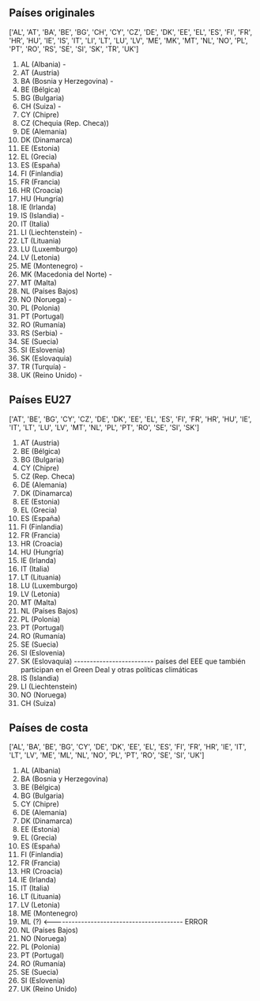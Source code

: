 ## Países originales
['AL', 'AT', 'BA', 'BE', 'BG', 'CH', 'CY', 'CZ', 'DE', 'DK', 'EE', 'EL', 'ES', 'FI', 'FR', 'HR', 'HU', 'IE', 'IS', 'IT', 'LI', 'LT', 'LU', 'LV', 'ME', 'MK', 'MT', 'NL', 'NO', 'PL', 'PT', 'RO', 'RS', 'SE', 'SI', 'SK', 'TR', 'UK']

1. AL (Albania)  -
2. AT (Austria)  
3. BA (Bosnia y Herzegovina)  -
4. BE (Bélgica)  
5. BG (Bulgaria)  
6. CH (Suiza)  -
7. CY (Chipre)  
8. CZ (Chequia (Rep. Checa))  
9. DE (Alemania)  
10. DK (Dinamarca)  
11. EE (Estonia)  
12. EL (Grecia)  
13. ES (España)  
14. FI (Finlandia)  
15. FR (Francia)  
16. HR (Croacia)  
17. HU (Hungría)  
18. IE (Irlanda)  
19. IS (Islandia)  -
20. IT (Italia)  
21. LI (Liechtenstein)  -
22. LT (Lituania)  
23. LU (Luxemburgo)  
24. LV (Letonia)  
25. ME (Montenegro)  -
26. MK (Macedonia del Norte)  -
27. MT (Malta)  
28. NL (Países Bajos)  
29. NO (Noruega)  -
30. PL (Polonia)  
31. PT (Portugal)  
32. RO (Rumanía)  
33. RS (Serbia)  -
34. SE (Suecia)  
35. SI (Eslovenia)  
36. SK (Eslovaquia)  
37. TR (Turquía)  -
38. UK (Reino Unido)  -



## Países EU27
['AT', 'BE', 'BG', 'CY', 'CZ', 'DE', 'DK', 'EE', 'EL', 'ES', 'FI', 'FR', 'HR', 'HU', 'IE', 'IT', 'LT', 'LU', 'LV', 'MT', 'NL', 'PL', 'PT', 'RO', 'SE', 'SI', 'SK']

1. AT (Austria)
2. BE (Bélgica)
3. BG (Bulgaria)
4. CY (Chipre)
5. CZ (Rep. Checa)
6. DE (Alemania)
7. DK (Dinamarca)
8. EE (Estonia)
9. EL (Grecia)
10. ES (España)
11. FI (Finlandia)
12. FR (Francia)
13. HR (Croacia)
14. HU (Hungría)
15. IE (Irlanda)
16. IT (Italia)
17. LT (Lituania)
18. LU (Luxemburgo)
19. LV (Letonia)
20. MT (Malta)
21. NL (Países Bajos)
22. PL (Polonia)
23. PT (Portugal)
24. RO (Rumanía)
25. SE (Suecia)
26. SI (Eslovenia)
27. SK (Eslovaquia)
------------------------- países del EEE que también participan en el Green Deal y otras políticas climáticas
28. IS (Islandia)
29. LI (Liechtenstein)
30. NO (Noruega)
31. CH (Suiza)










## Países de costa
['AL', 'BA', 'BE', 'BG', 'CY', 'DE', 'DK', 'EE', 'EL', 'ES', 'FI', 'FR', 'HR', 'IE', 'IT', 'LT', 'LV', 'ME', 'ML', 'NL', 'NO', 'PL', 'PT', 'RO', 'SE', 'SI', 'UK']

1. AL (Albania)  
2. BA (Bosnia y Herzegovina)  
3. BE (Bélgica)  
4. BG (Bulgaria)  
5. CY (Chipre)  
6. DE (Alemania)  
7. DK (Dinamarca)  
8. EE (Estonia)  
9. EL (Grecia)  
10. ES (España)  
11. FI (Finlandia)  
12. FR (Francia)  
13. HR (Croacia)  
14. IE (Irlanda)  
15. IT (Italia)  
16. LT (Lituania)  
17. LV (Letonia)  
18. ME (Montenegro)  
19. ML (?)  <----------------------------------------- ERROR
20. NL (Países Bajos)  
21. NO (Noruega)  
22. PL (Polonia)  
23. PT (Portugal)  
24. RO (Rumanía)  
25. SE (Suecia)  
26. SI (Eslovenia)  
27. UK (Reino Unido)
